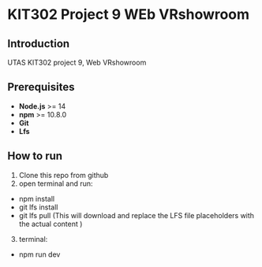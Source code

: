 # KIT302 Project 9 WEb VRshowroom

## Introduction
UTAS KIT302 project 9, Web VRshowroom

## Prerequisites
- **Node.js** >= 14
- **npm** >= 10.8.0
- **Git**
- **Lfs**

## How to run
1. Clone this repo from github
2. open terminal and run: 
- npm install
- git lfs install
- git lfs pull
(This will download and replace the LFS file placeholders with the actual content )
3. terminal: 
- npm run dev

